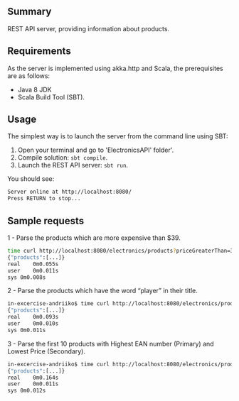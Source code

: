
## Summary

REST API server, providing information about products.

## Requirements

As the server is implemented using akka.http and Scala, the prerequisites are as follows:
* Java 8 JDK
* Scala Build Tool (SBT).

## Usage

The simplest way is to launch the server from the command line using SBT:
1. Open your terminal and go to 'ElectronicsAPI' folder'.
2. Compile solution: `sbt compile`.
3. Launch the REST API server: `sbt run`.

You should see: 
```bash
Server online at http://localhost:8080/
Press RETURN to stop...
```


## Sample requests


1 - Parse the products which are more expensive than $39.

```bash
time curl http://localhost:8080/electronics/products?priceGreaterThan=39
{"products":[...]}
real	0m0.055s
user	0m0.011s
sys	0m0.008s
```

2 - Parse the products which have the word “player” in their title.

```bash
in-excercise-andriiko$ time curl http://localhost:8080/electronics/products?titleKeyword=player
{"products":[...]}
real	0m0.093s
user	0m0.010s
sys	0m0.011s
```

3 - Parse the first 10 products with Highest EAN number (Primary) and Lowest Price (Secondary).

```bash
in-excercise-andriiko$ time curl http://localhost:8080/electronics/products?desc=EAN&asc=ListPrice&primaryOrder=desc&limit=10
{"products":[...]}
real	0m0.164s
user	0m0.011s
sys	0m0.012s
```